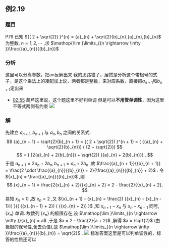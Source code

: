 ## 例2.19
### 题目
P79 已知 ${( 2 + \sqrt{2}) }^{n} = {a}_{n} + \sqrt{2}{b}_{n},{a}_{n},{b}_{n}$ 为整数, $n = 1,2,\cdots$ ,求 $\mathop{\lim }\limits_{{n \rightarrow \infty }}\frac{{a}_{n}}{{b}_{n}}$ 
### 分析
这里可以分离参数，把an反解出来
我的思路错了，居然是分析这个带根号的式子，是这个乘法上的凑配加上说，两者都是整数，来对应系数，直接把$a_{n+1}$和$b_{n+1}$定出来
- [02:55](https://www.bilibili.com/video/BV1Yw4m1a757?p=82&t=175.435421#t=02:55.44) 
葫芦这里说，这个题这里不好判单调
但是可以**不用管单调性**，因为这里不等式两侧有约束
![](https://img.hwenyi.live/202409280147554.webp)
### 解
先建立 ${a}_{n + 1},{b}_{n + 1}$ 与 ${a}_{n},{b}_{n}$ 之间的关系式.
$$
{a}_{n + 1} + \sqrt{2}{b}_{n + 1} = {( 2 + \sqrt{2}) }^{n + 1} = ( {{a}_{n} + \sqrt{2}{b}_{n}}) ( {2 + \sqrt{2}})
$$
$$
= ( {2{a}_{n} + 2{b}_{n}}) + \sqrt{2}( {{a}_{n} + 2{b}_{n}}) ,
$$
于是 ${a}_{n + 1} = 2{a}_{n} + 2{b}_{n},{b}_{n + 1} = {a}_{n} + 2{b}_{n}$ ,故 $\frac{{a}_{n + 1}}{{b}_{n + 1}} = \frac{2 \cdot \frac{{a}_{n}}{{b}_{n}} + 2}{\frac{{a}_{n}}{{b}_{n}} + 2}$ . 令 ${x}_{n} = \frac{{a}_{n}}{{b}_{n}}$ ,则
$$
{x}_{n + 1} = \frac{2{x}_{n} + 2}{{x}_{n} + 2} = 2 - \frac{2}{{x}_{n} + 2},
$$
易知 ${x}_{n} > 0$ ,故 ${x}_{n} < 2$ ,又 ${x}_{n + 1} - {x}_{n} = \frac{2( {{x}_{n} - {x}_{n - 1}}) }{( {{x}_{n - 1} + 2}) ( {{x}_{n} + 2}) }$ ,知 ${x}_{n + 1} - {x}_{n}$ 与 ${x}_{n} - {x}_{n - 1}$ 同号, $\{ {x}_{n}\}$ 单调. 故数列 $\{ {x}_{n}\}$ 的极限存在,设 $\mathop{\lim }\limits_{{n \rightarrow \infty }}{x}_{n} = a$ ,于是 $a = 2 - \frac{2}{a + 2}$ ,解得 $a = \sqrt{2}$ (由极限的保号性,舍去负值),故 $\mathop{\lim }\limits_{{n \rightarrow \infty }}\frac{{a}_{n}}{{b}_{n}} = \sqrt{2}$ .
![](https://img.hwenyi.live/202409280147579.webp)
标准答案这里是可以判单调性的，标答的性质还可以

